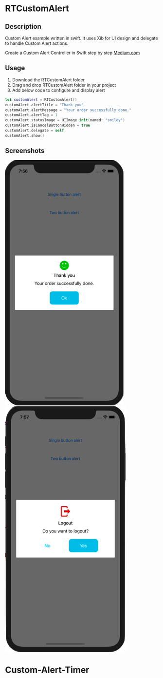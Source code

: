 # RTCustomAlert

## Description

Custom Alert example written in swift. It uses Xib for UI design and delegate to handle Custom Alert actions.

Create a Custom Alert Controller in Swift step by step [Medium.com](https://medium.com/@rohittamkhane/create-a-custom-alert-controller-in-swift-ef5d715839f5)

## Usage

1. Download the RTCustomAlert folder
2. Drag and drop RTCustomAlert folder in your project
3. Add below code to configure and display alert

```swift
let customAlert = RTCustomAlert()
customAlert.alertTitle = "Thank you"
customAlert.alertMessage = "Your order successfully done."
customAlert.alertTag = 1
customAlert.statusImage = UIImage.init(named: "smiley")
customAlert.isCancelButtonHidden = true
customAlert.delegate = self
customAlert.show()
```

## Screenshots
![Single Button Alert](./RTCustomAlert/Screenshots/Screenshot_1.png)
![Two Button Alert](./RTCustomAlert/Screenshots/Screenshot_2.png)
# Custom-Alert-Timer

